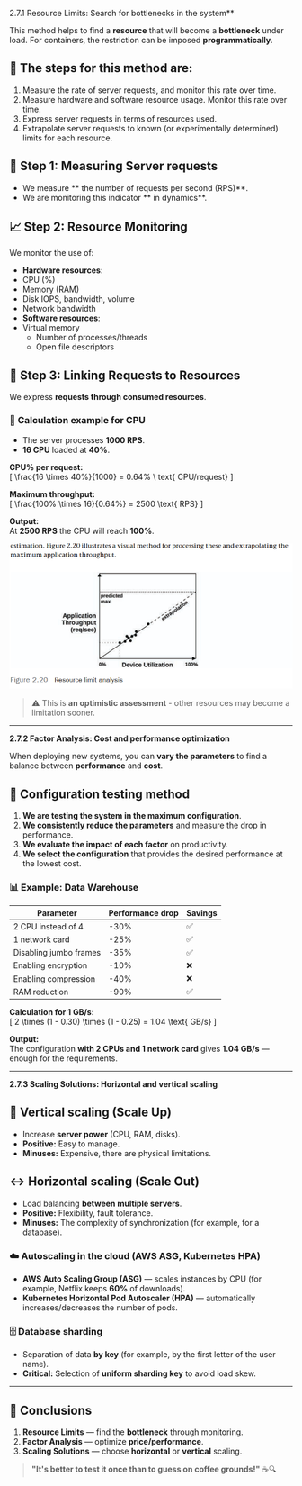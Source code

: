  2.7.1 Resource Limits: Search for bottlenecks in the system**  

This method helps to find a **resource** that will become a **bottleneck** under load. For containers, the restriction can be imposed **programmatically**.  

## 🎯 **The steps for this method are:**
1. Measure the rate of server requests, and monitor this rate over time.
2. Measure hardware and software resource usage. Monitor this rate over time.
3. Express server requests in terms of resources used.
4. Extrapolate server requests to known (or experimentally determined) limits for each
resource.

## 🔄 **Step 1: Measuring Server requests**  
- We measure ** the number of requests per second (RPS)**.  
- We are monitoring this indicator ** in dynamics**.  

## 📈 **Step 2: Resource Monitoring**  
We monitor the use of:
- **Hardware resources**:
- CPU (%)
- Memory (RAM)
- Disk IOPS, bandwidth, volume
- Network bandwidth  
- **Software resources**:
- Virtual memory  
  - Number of processes/threads  
  - Open file descriptors  

## 🔢 **Step 3: Linking Requests to Resources**  
We express **requests through consumed resources**.  

### 📐 **Calculation example for CPU**  
- The server processes **1000 RPS**.  
- **16 CPU** loaded at **40%**.  

**CPU% per request:**  
\[
\frac{16 \times 40\%}{1000} = 0.64\% \ text{ CPU/request}
\]

**Maximum throughput:**  
\[
\frac{100\% \times 16}{0.64\%} = 2500 \text{ RPS}
\]  

**Output:**  
At **2500 RPS** the CPU will reach **100%**.

![alt text](/architecture/performance//systemperformance//chapter2/images/9.png)

> ⚠️ This is **an optimistic assessment** - other resources may become a limitation sooner.  

---

**2.7.2 Factor Analysis: Cost and performance optimization**  

When deploying new systems, you can **vary the parameters** to find a balance between **performance** and **cost**.  

## 🔧 **Configuration testing method**  
1. **We are testing the system in the maximum configuration**.  
2. **We consistently reduce the parameters** and measure the drop in performance.  
3. **We evaluate the impact of each factor** on productivity.  
4. **We select the configuration** that provides the desired performance at the lowest cost.  

### 📊 **Example: Data Warehouse**  
| Parameter              | Performance drop | Savings |
| ---------------------- | ---------------- | ------- |
| 2 CPU instead of 4     | -30%             | ✅       |
| 1 network card         | -25%             | ✅       |
| Disabling jumbo frames | -35%             | ✅       |
| Enabling encryption    | -10%             | ❌       |
| Enabling compression   | -40%             | ❌       |
| RAM reduction          | -90%             | ✅       |

**Calculation for 1 GB/s:**  
\[
2 \times (1 - 0.30) \times (1 - 0.25) = 1.04 \text{ GB/s}
\]  

**Output:**  
The configuration **with 2 CPUs and 1 network card** gives **1.04 GB/s** — enough for the requirements.  

---

**2.7.3 Scaling Solutions: Horizontal and vertical scaling**  

## 📏 **Vertical scaling (Scale Up)**  
- Increase **server power** (CPU, RAM, disks).  
- **Positive:** Easy to manage.  
- **Minuses:** Expensive, there are physical limitations.  

## ↔️ **Horizontal scaling (Scale Out)**  
- Load balancing **between multiple servers**.  
- **Positive:** Flexibility, fault tolerance.  
- **Minuses:** The complexity of synchronization (for example, for a database).  

### ☁️ **Autoscaling in the cloud (AWS ASG, Kubernetes HPA)**  
- **AWS Auto Scaling Group (ASG)** — scales instances by CPU (for example, Netflix keeps **60%** of downloads).  
- **Kubernetes Horizontal Pod Autoscaler (HPA)** — automatically increases/decreases the number of pods.  

### 🗄️ **Database sharding**  
- Separation of data **by key** (for example, by the first letter of the user name).  
- **Critical:** Selection of **uniform sharding key** to avoid load skew.  

---

## 🎯 **Conclusions**  
1. **Resource Limits** — find the **bottleneck** through monitoring.
2. **Factor Analysis** — optimize **price/performance**.
3. **Scaling Solutions** — choose **horizontal** or **vertical** scaling.  

> **"It's better to test it once than to guess on coffee grounds!"** ☕🔍